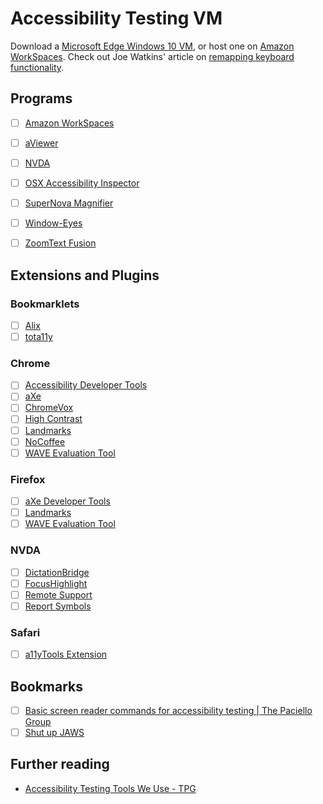 # Accessibility Testing VM

Download a [Microsoft Edge Windows 10 VM](https://developer.microsoft.com/en-us/microsoft-edge/tools/vms/), or host one on [Amazon WorkSpaces](https://aws.amazon.com/workspaces/). Check out Joe Watkins' article on [remapping keyboard functionality](https://joe-watkins.io/accessibility/up-and-running-with-jaws-on-a-mac/).


## Programs
- [ ] [Amazon WorkSpaces](https://clients.amazonworkspaces.com/)
- [ ] [aViewer](https://www.paciellogroup.com/resources/aviewer/)
- [ ] [NVDA](https://www.nvaccess.org/)
- [ ] [OSX Accessibility Inspector](https://developer.apple.com/library/archive/documentation/Accessibility/Conceptual/AccessibilityMacOSX/OSXAXTestingApps.html)
- [ ] [SuperNova Magnifier](https://yourdolphin.com/supernova-magnifier)
- [ ] [Window-Eyes](http://www.gwmicro.com/Window-Eyes/)
- [ ] [ZoomText Fusion](https://www.zoomtext.com/products/zoomtext-fusion/)


## Extensions and Plugins

### Bookmarklets
- [ ] [Alix](https://github.com/ireade/alix)
- [ ] [tota11y](http://khan.github.io/tota11y/)

### Chrome
- [ ] [Accessibility Developer Tools](https://chrome.google.com/webstore/detail/accessibility-developer-t/fpkknkljclfencbdbgkenhalefipecmb?hl=en-US)
- [ ] [aXe](https://chrome.google.com/webstore/detail/axe/lhdoppojpmngadmnindnejefpokejbdd?hl=en-US)
- [ ] [ChromeVox](https://chrome.google.com/webstore/detail/chromevox/kgejglhpjiefppelpmljglcjbhoiplfn)
- [ ] [High Contrast](https://chrome.google.com/webstore/detail/high-contrast/djcfdncoelnlbldjfhinnjlhdjlikmph?hl=en-US)
- [ ] [Landmarks](https://chrome.google.com/webstore/detail/landmark-navigation-via-k/ddpokpbjopmeeiiolheejjpkonlkklgp)
- [ ] [NoCoffee](https://chrome.google.com/webstore/detail/nocoffee/jjeeggmbnhckmgdhmgdckeigabjfbddl?hl=en-US)
- [ ] [WAVE Evaluation Tool](https://chrome.google.com/webstore/detail/wave-evaluation-tool/jbbplnpkjmmeebjpijfedlgcdilocofh?hl=en-US)

### Firefox
- [ ] [aXe Developer Tools](https://addons.mozilla.org/en-US/firefox/addon/axe-devtools/)
- [ ] [Landmarks](https://addons.mozilla.org/en-US/firefox/addon/landmarks/)
- [ ] [WAVE Evaluation Tool](https://addons.mozilla.org/en-US/firefox/addon/wave-accessibility-tool/)

### NVDA
- [ ] [DictationBridge](http://dictationbridge.com/2018/03/06/a-free-libre-open-source-dictation-solution-at-last-introducing-dictationbridge-1-0/)
- [ ] [FocusHighlight](https://addons.nvda-project.org/addons/focusHighlight.en.html)
- [ ] [Remote Support](https://addons.nvda-project.org/addons/nvdaremote.en.html)
- [ ] [Report Symbols](https://addons.nvda-project.org/addons/reportSymbols.en.html)

### Safari
- [ ] [a11yTools Extension](http://pauljadam.com/extension.html)

## Bookmarks
- [ ] [Basic screen reader commands for accessibility testing | The Paciello Group](https://www.paciellogroup.com/blog/2015/01/basic-screen-reader-commands-for-accessibility-testing/)
- [ ] [Shut up JAWS](https://developer.paciellogroup.com/blog/2017/07/shut-up-jaws/)

## Further reading
- [Accessibility Testing Tools We Use - TPG](https://developer.paciellogroup.com/blog/2019/02/accessibility-testing-tools-we-use/)
